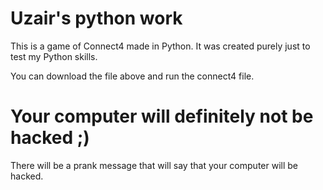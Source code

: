 # Uzair's python work
This is a game of Connect4 made in Python. It was created purely just to test my Python skills.

You can download the file above and run the connect4 file.

# Your computer will definitely not be hacked ;)
There will be a prank message that will say that your computer will be hacked.
